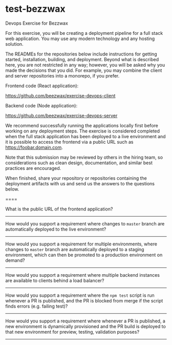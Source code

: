 # test-bezzwax
Devops Exercise for Bezzwax

For this exercise, you will be creating a deployment pipeline for a full stack web application. You may use any modern technology and any hosting solution.

The READMEs for the repositories below include instructions for getting started, installation, building, and deployment. Beyond what is described here, you are not restricted in any way; however, you will be asked why you made the decisions that you did. For example, you may combine the client and server repositories into a monorepo, if you prefer.


Frontend code (React application):

https://github.com/beezwax/exercise-devops-client

Backend code (Node application):

https://github.com/beezwax/exercise-devops-server

We recommend successfully running the applications locally first before working on any deployment steps. The exercise is considered completed when the full stack application has been deployed to a live environment and it is possible to access the frontend via a public URL such as https://foobar.domain.com.

Note that this submission may be reviewed by others in the hiring team, so considerations such as clean design, documentation, and similar best practices are encouraged.

When finished, share your repository or repositories containing the deployment artifacts with us and send us the answers to the questions below.









====









What is the public URL of the frontend application?









***









How would you support a requirement where changes to `master` branch are automatically deployed to the live environment?









***









How would you support a requirement for multiple environments, where changes to `master` branch are automatically deployed to a staging environment, which can then be promoted to a production environment on demand?









***









How would you support a requirement where multiple backend instances are available to clients behind a load balancer?









***









How would you support a requirement where the `npm test` script is run whenever a PR is published, and the PR is blocked from merge if the script finds errors (e.g. failing test)?









***









How would you support a requirement where whenever a PR is published, a new environment is dynamically provisioned and the PR build is deployed to that new environment for preview, testing, validation purposes?









***
